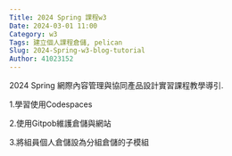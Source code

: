 ```yaml
---
Title: 2024 Spring 課程w3
Date: 2024-03-01 11:00
Category: w3
Tags: 建立個人課程倉儲, pelican
Slug: 2024-Spring-w3-blog-tutorial
Author: 41023152
---
```


2024 Spring 網際內容管理與協同產品設計實習課程教學導引.

<!-- PELICAN_END_SUMMARY -->

1.學習使用Codespaces

2.使用Gitpob維護倉儲與網站

3.將組員個人倉儲設為分組倉儲的子模組